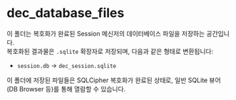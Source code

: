 # dec_database_files

이 폴더는 복호화가 완료된 Session 메신저의 데이터베이스 파일을 저장하는 공간입니다.  
복호화된 결과물은 `.sqlite` 확장자로 저장되며, 다음과 같은 형태로 변환됩니다:

- `session.db` → `dec_session.sqlite`

이 폴더에 저장된 파일들은 SQLCipher 복호화가 완료된 상태로, 일반 SQLite 뷰어(DB Browser 등)를 통해 열람할 수 있습니다.
